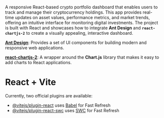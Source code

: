 A responsive React-based crypto portfolio dashboard that enables users to track and manage their cryptocurrency holdings. This app provides real-time updates on asset values, performance metrics, and market trends, offering an intuitive interface for monitoring digital investments. The project is built with React and showcases how to integrate **Ant Design** and **`react-chartjs-2`** to create a visually appealing, interactive dashboard.

**[Ant Design](https://ant.design/)**: Provides a set of UI components for building modern and responsive web applications.

**[react-chartjs-2](https://react-chartjs-2.js.org/)**: A wrapper around the **Chart.js** library that makes it easy to add charts to React applications.


# React + Vite
Currently, two official plugins are available:
- [@vitejs/plugin-react](https://github.com/vitejs/vite-plugin-react/blob/main/packages/plugin-react/README.md) uses [Babel](https://babeljs.io/) for Fast Refresh
- [@vitejs/plugin-react-swc](https://github.com/vitejs/vite-plugin-react-swc) uses [SWC](https://swc.rs/) for Fast Refresh
